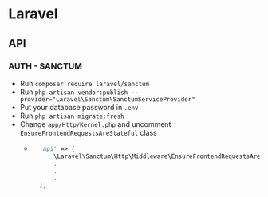 # Laravel
## API
### AUTH - SANCTUM
- Run `composer require laravel/sanctum`
- Run `php artisan vendor:publish --provider="Laravel\Sanctum\SanctumServiceProvider"`
- Put your database password in `.env`
- Run `php artisan migrate:fresh`
- Change `app/Http/Kernel.php` and uncomment `EnsureFrontendRequestsAreStateful` class
    - ~~~php
        'api' => [
            \Laravel\Sanctum\Http\Middleware\EnsureFrontendRequestsAreStateful::class,
            .
            .
            .
        ],
      ~~~
